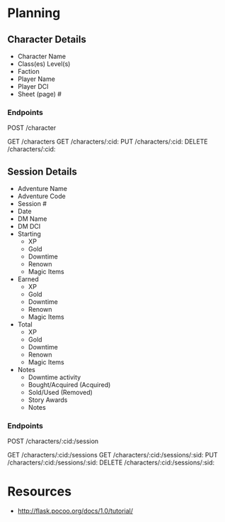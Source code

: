 # Planning 

## Character Details
* Character Name
* Class(es) Level(s)
* Faction
* Player Name
* Player DCI
* Sheet (page) #

### Endpoints
POST /character

GET /characters
GET /characters/:cid:
PUT /characters/:cid:
DELETE /characters/:cid:

## Session Details
* Adventure Name
* Adventure Code
* Session #
* Date
* DM Name
* DM DCI
* Starting
    * XP
    * Gold
    * Downtime
    * Renown
    * Magic Items
* Earned
    * XP
    * Gold
    * Downtime
    * Renown
    * Magic Items
* Total
    * XP
    * Gold
    * Downtime
    * Renown
    * Magic Items
* Notes
    * Downtime activity
    * Bought/Acquired (Acquired)
    * Sold/Used (Removed)
    * Story Awards
    * Notes
        

### Endpoints
POST /characters/:cid:/session

GET /characters/:cid:/sessions
GET /characters/:cid:/sessions/:sid:
PUT /characters/:cid:/sessions/:sid:
DELETE /characters/:cid:/sessions/:sid:


# Resources
* http://flask.pocoo.org/docs/1.0/tutorial/